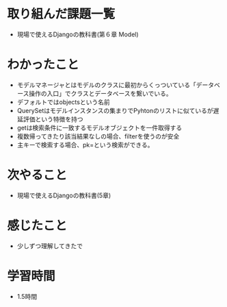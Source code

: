 # 取り組んだ課題一覧

- 現場で使えるDjangoの教科書(第６章 Model)

# わかったこと

- モデルマネージャとはモデルのクラスに最初からくっついている「データベース操作の入口」でクラスとデータベースを繋いでいる。
- デフォルトではobjectsという名前
- QuerySetはモデルインスタンスの集まりでPyhtonのリストに似ているが遅延評価という特徴を持つ
- getは検索条件に一致するモデルオブジェクトを一件取得する
- 複数帰ってきたり該当結果なしの場合、filterを使うのが安全
- 主キーで検索する場合、pk=という検索ができる。

# 次やること

- 現場で使えるDjangoの教科書(5章)

# 感じたこと

- 少しずつ理解してきたで

# 学習時間

-  1.5時間